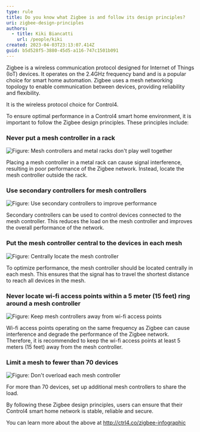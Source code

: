 ```yaml
---
type: rule
title: Do you know what Zigbee is and follow its design principles?
uri: zigbee-design-principles
authors:
  - title: Kiki Biancatti
    url: /people/kiki
created: 2023-04-03T23:13:07.414Z
guid: b5d528f5-3880-45d5-a116-747c1501b091
---
```

Zigbee is a wireless communication protocol designed for Internet of Things (IoT) devices. It operates on the 2.4GHz frequency band and is a popular choice for smart home automation. Zigbee uses a mesh networking topology to enable communication between devices, providing reliability and flexibility. 

It is the wireless protocol choice for Control4.

<!--endintro-->

To ensure optimal performance in a Control4 smart home environment, it is important to follow the Zigbee design principles. These principles include:

### Never put a mesh controller in a rack
![Figure: Mesh controllers and metal racks don't play well together](ruleofthumb.jpg)

Placing a mesh controller in a metal rack can cause signal interference, resulting in poor performance of the Zigbee network. Instead, locate the mesh controller outside the rack.

### Use secondary controllers for mesh controllers
![Figure: Use secondary controllers to improve performance](2ndfinger.jpg)

Secondary controllers can be used to control devices connected to the mesh controller. This reduces the load on the mesh controller and improves the overall performance of the network.

### Put the mesh controller central to the devices in each mesh
![Figure: Centrally locate the mesh controller](middlefinger.jpg)

To optimize performance, the mesh controller should be located centrally in each mesh. This ensures that the signal has to travel the shortest distance to reach all devices in the mesh.

### Never locate wi-fi access points within a 5 meter (15 feet) ring around a mesh controller
![Figure: Keep mesh controllers away from wi-fi access points](ringfinger.jpg)

Wi-fi access points operating on the same frequency as Zigbee can cause interference and degrade the performance of the Zigbee network. Therefore, it is recommended to keep the wi-fi access points at least 5 meters (15 feet) away from the mesh controller.

### Limit a mesh to fewer than 70 devices
![Figure: Don't overload each mesh controller](smallfinger.jpg)

For more than 70 devices, set up additional mesh controllers to share the load.

By following these Zigbee design principles, users can ensure that their Control4 smart home network is stable, reliable and secure.

You can learn more about the above at http://ctrl4.co/zigbee-infographic